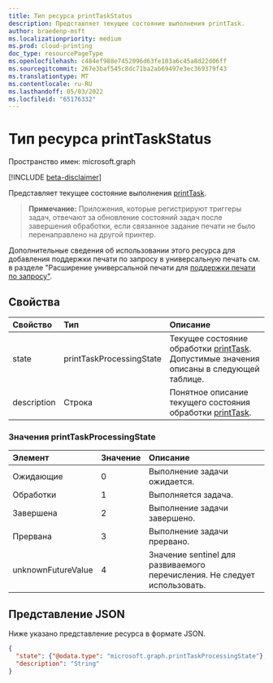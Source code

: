 ```yaml
---
title: Тип ресурса printTaskStatus
description: Представляет текущее состояние выполнения printTask.
author: braedenp-msft
ms.localizationpriority: medium
ms.prod: cloud-printing
doc_type: resourcePageType
ms.openlocfilehash: c484ef988e7452096d63fe103a6c45a8d22d06ff
ms.sourcegitcommit: 267e3baf545c8dc71ba2ab69497e3ec369379f43
ms.translationtype: MT
ms.contentlocale: ru-RU
ms.lasthandoff: 05/03/2022
ms.locfileid: "65176332"
---
```

# <a name="printtaskstatus-resource-type"></a>Тип ресурса printTaskStatus

Пространство имен: microsoft.graph

[!INCLUDE [beta-disclaimer](../../includes/beta-disclaimer.md)]

Представляет текущее состояние выполнения [printTask](printtask.md). 

>**Примечание:** Приложения, которые регистрируют триггеры задач, отвечают за обновление состояний задач после завершения обработки, если связанное задание печати не было перенаправлено на другой принтер.

Дополнительные сведения об использовании этого ресурса для добавления поддержки печати по запросу в универсальную печать см. в разделе "Расширение универсальной печати для [поддержки печати по запросу"](/graph/universal-print-concept-overview#extending-universal-print-to-support-pull-printing).

## <a name="properties"></a>Свойства
| Свойство     | Тип        | Описание |
|:-------------|:------------|:------------|
|state|printTaskProcessingState|Текущее состояние обработки [printTask](printtask.md). Допустимые значения описаны в следующей таблице.|
|description|Строка|Понятное описание текущего состояния обработки [printTask](printtask.md).|

### <a name="printtaskprocessingstate-values"></a>Значения printTaskProcessingState

|Элемент|Значение|Описание|
|:---|:---|:---|
|Ожидающие|0|Выполнение задачи ожидается.|
|Обработки|1|Выполняется задача.|
|Завершена|2|Выполнение задачи завершено.|
|Прервана|3|Выполнение задачи прервано.|
|unknownFutureValue|4|Значение sentinel для развиваемого перечисления. Не следует использовать.|

## <a name="json-representation"></a>Представление JSON

Ниже указано представление ресурса в формате JSON.

<!-- {
  "blockType": "resource",
  "optionalProperties": [

  ],
  "@odata.type": "microsoft.graph.printTaskStatus"
}-->

```json
{
  "state": {"@odata.type": "microsoft.graph.printTaskProcessingState"},
  "description": "String"
}
```

<!-- uuid: 8fcb5dbc-d5aa-4681-8e31-b001d5168d79
2015-10-25 14:57:30 UTC -->
<!-- {
  "type": "#page.annotation",
  "description": "printTaskStatus resource",
  "keywords": "",
  "section": "documentation",
  "tocPath": ""
}-->


